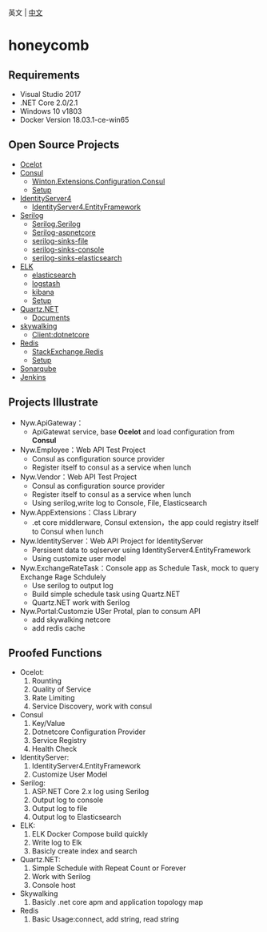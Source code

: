 英文 | [中文](README.zh-CN.md)
# honeycomb

## Requirements
- Visual Studio 2017
- .NET Core 2.0/2.1
- Windows 10 v1803
- Docker Version 18.03.1-ce-win65 

## Open Source Projects
- [Ocelot](https://github.com/ThreeMammals/Ocelot)
- [Consul](https://github.com/hashicorp/consul)
	- [Winton.Extensions.Configuration.Consul](https://github.com/wintoncode/Winton.Extensions.Configuration.Consul)
    - [Setup](/Env/Consul/README.md)
- [IdentityServer4](https://github.com/IdentityServer/IdentityServer4)
	- [IdentityServer4.EntityFramework](https://github.com/IdentityServer/IdentityServer4.EntityFramework)
- [Serilog](https://github.com/serilog)
	- [Serilog.Serilog](https://github.com/serilog/serilog)
	- [Serilog-aspnetcore](https://github.com/serilog/serilog-aspnetcore)
	- [serilog-sinks-file](https://github.com/serilog/serilog-sinks-file)
	- [serilog-sinks-console](https://github.com/serilog/serilog-sinks-console)
	- [serilog-sinks-elasticsearch](https://github.com/serilog/serilog-sinks-elasticsearch)
- [ELK](https://github.com/elastic/)    
	- [elasticsearch](https://github.com/elastic/elasticsearch)
	- [logstash](https://github.com/elastic/logstash)
	- [kibana](https://github.com/elastic/kibana)
    - [Setup](/Env/ELK/README.md)
- [Quartz.NET](https://github.com/quartznet/quartznet)
	- [Documents](https://www.quartz-scheduler.net/documentation/index.html)
- [skywalking](https://github.com/apache/incubator-skywalking)
	- [Client:dotnetcore](https://github.com/OpenSkywalking/skywalking-netcore)
- [Redis](https://github.com/antirez/redis)
	- [StackExchange.Redis](https://github.com/StackExchange/StackExchange.Redis/)
    - [Setup](/Env/Redis/README.md)
- [Sonarqube](/DevOps/Sonarqube/README.md)
- [Jenkins](/DevOps/Jenkins/README.md)

## Projects Illustrate
- Nyw.ApiGateway：
	- ApiGatewat service, base **Ocelot** and load configuration from **Consul**
- Nyw.Employee：Web API Test Project
	- Consul as configuration source provider
	- Register itself to consul as a service when lunch
- Nyw.Vendor：Web API Test Project
	- Consul as configuration source provider
	- Register itself to consul as a service when lunch
	- Using serilog,write log to Console, File, Elasticsearch
- Nyw.AppExtensions：Class Library
	- .et core middlerware, Consul extension，the app could registry itself to Consul when lunch
- Nyw.IdentityServer：Web API Project for IdentityServer
	- Persisent data to sqlserver using IdentityServer4.EntityFramework
	- Using customize user model
- Nyw.ExchangeRateTask：Console app as Schedule Task, mock to query Exchange Rage Schdulely
	- Use serilog to output log
	- Build simple schedule task using Quartz.NET
	- Quartz.NET work with Serilog
- Nyw.Portal:Customzie USer Protal, plan to consum API
	- add skywalking netcore
	- add redis cache

## Proofed Functions
- Ocelot:
	1. Rounting 
	1. Quality of Service
	1. Rate Limiting
	1. Service Discovery, work with consul
- Consul
	1. Key/Value
	1. Dotnetcore Configuration Provider
	1. Service Registry
	1. Health Check
- IdentityServer:
	1. IdentityServer4.EntityFramework
	1. Customize User Model
- Serilog:
	1. ASP.NET Core 2.x log using Serilog
	1. Output log to console
	1. Output log to file
	1. Output log to Elasticsearch
- ELK:
	1. ELK Docker Compose build quickly
	1. Write log to Elk
	1. Basicly create index and search
- Quartz.NET:
	1. Simple Schedule with Repeat Count or Forever
	1. Work with Serilog
	1. Console host
- Skywalking
	1. Basicly .net core apm and application topology map
- Redis
	1. Basic Usage:connect, add string, read string
